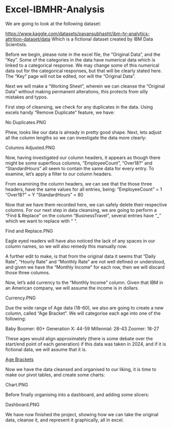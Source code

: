 # Excel-IBMHR-Analysis

We are going to look at the following dataset:

https://www.kaggle.com/datasets/pavansubhasht/ibm-hr-analytics-attrition-dataset/data
Which is a fictional dataset created by IBM Data Scientists. 

Before we begin, please note in the excel file, the “Original Data”, and the “Key”. Some of the categories in the data have numerical data which is linked to a categorical response. We may change some of this numerical data out for the categorical responses, but that will be clearly stated here. The “Key” page will not be edited, nor will the “Original Data”.  

Next we will make a “Working Sheet”, wherein we can cleanse the “Original Data” without making permanent alterations, this protects from silly mistakes and typos.

First step of cleansing, we check for any duplicates in the data. Using excels handy “Remove Duplicate” feature, we have:

No Duplicates.PNG

Phew, looks like our data is already in pretty good shape.
Next, lets adjust all the column lengths so we can investigate the data more clearly:

Columns Adjusted.PNG

Now, having investigated our column headers, it appears as though there might be some superflous columns, “EmployeeCount”, “Over18?” and “StandardHours” all seem to contain the same data for every entry. To examine, let’s apply a filter to our column headers.

From examining the column headers, we can see that the those three headers, have the same values for all entries, being:
“EmployeeCount” = 1
“Over18?” = Y
“StandardHours” = 80

Now that we have them recorded here, we can safely delete their respective columns.
For our next step in data cleansing, we are going to perform a “Find & Replace” on the column “BusinessTravel”, several entries have “_” which we want to replace with “ “.

Find and Replace.PNG

Eagle eyed readers will have also noticed the lack of any spaces in our column names, so we will also remedy this manually now.

A further edit to make, is that from the original data it seems that “Daily Rate”, “Hourly Rate” and “Monthly Rate” are not well defined or understood, and given we have the “Monthly Income” for each row, then we will discard those three columns.

Now, let’s add currency to the “Monthly Income” column. Given that IBM in an American company, we will assume the income is in dollars. 

Currency.PNG

Due the wide range of Age data (18-60), we also are going to create a new column, called “Age Bracket”. We will categorise each age into one of the following:

Baby Boomer: 60+
Generation X: 44-59
Millennial: 28-43
Zoomer: 18-27

These ages would align approximately (there is some debate over the start/end point of each generation) if this data was taken in 2024, and if it is fictional data, we will assume that it is.

[Age Brackets](https://github.com/DomBarstow/Excel-IBMHR-Analysis/blob/main/images/Age%20Bracket.PNG?raw=true)

Now we have the data cleansed and organised to our liking, it is time to make our pivot tables, and create some charts:

Chart.PNG

Before finally organising into a dashboard, and adding some slicers:

Dashboard.PNG

We have now finished the project, showing how we can take the original data, cleanse it, and represent it graphically, all in excel.
